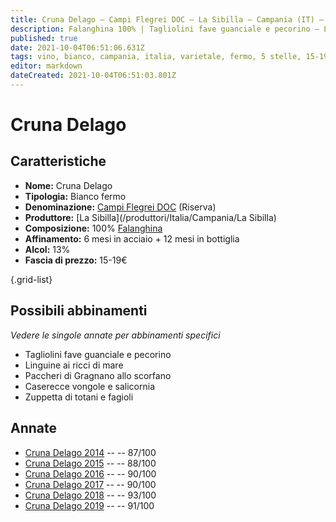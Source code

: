 ```yaml
---
title: Cruna Delago – Campi Flegrei DOC – La Sibilla – Campania (IT) – 15-19€ – 3★-5★
description: Falanghina 100% | Tagliolini fave guanciale e pecorino – Linguine ai ricci di mare – Paccheri allo scorfano – Caserecce vongole e salicornia – Zuppetta di totani e fagioli
published: true
date: 2021-10-04T06:51:06.631Z
tags: vino, bianco, campania, italia, varietale, fermo, 5 stelle, 15-19€, falanghina, tagliolini fave guanciale e pecorino, linguine ai ricci di mare, paccheri allo scorfano, caserecce vongole e salicornia, zuppetta di totani e fagioli
editor: markdown
dateCreated: 2021-10-04T06:51:03.801Z
---
```


# Cruna Delago

## Caratteristiche
- **Nome:** Cruna Delago
- **Tipologia:** Bianco fermo 
- **Denominazione:** [Campi Flegrei DOC](/denominazioni/Italia/Campania/DOC/Campi-Flegrei) (Riserva) 
- **Produttore:** [La Sibilla](/produttori/Italia/Campania/La Sibilla) 
- **Composizione:** 100% [Falanghina](/vitigni/Italia/bacca-bianca/Falanghina)
- **Affinamento:** 6 mesi in acciaio + 12 mesi in bottiglia
- **Alcol:** 13%
- **Fascia di prezzo:** 15-19€

{.grid-list}



## Possibili abbinamenti
*Vedere le singole annate per abbinamenti specifici*

- Tagliolini fave guanciale e pecorino 
- Linguine ai ricci di mare
- Paccheri di Gragnano allo scorfano
- Caserecce vongole e salicornia
- Zuppetta di totani e fagioli

## Annate
- [Cruna Delago 2014](/vini/Italia/Campania/La-Sibilla/Cruna-Delago/2014) -- <span class="star-3"></span> -- 87/100
- [Cruna Delago 2015](/vini/Italia/Campania/La-Sibilla/Cruna-Delago/2015) -- <span class="star-3"></span> -- 88/100
- [Cruna Delago 2016](/vini/Italia/Campania/La-Sibilla/Cruna-Delago/2016) -- <span class="star-4"></span> -- 90/100
- [Cruna Delago 2017](/vini/Italia/Campania/La-Sibilla/Cruna-Delago/2017) -- <span class="star-4"></span> -- 90/100
- [Cruna Delago 2018](/vini/Italia/Campania/La-Sibilla/Cruna-Delago/2018) -- <span class="star-5"></span> -- 93/100
- [Cruna Delago 2019](/vini/Italia/Campania/La-Sibilla/Cruna-Delago/2019) -- <span class="star-5"></span> -- 91/100
 